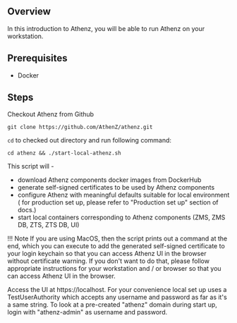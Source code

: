 ## Overview
In this introduction to Athenz, you will be able to run Athenz on your workstation.

## Prerequisites
* Docker

## Steps

Checkout Athenz from Github
```shell
git clone https://github.com/AthenZ/athenz.git
```
`cd` to checked out directory and run following command:
```shell
cd athenz && ./start-local-athenz.sh
```
   
This script will -
   
- download Athenz components docker images from DockerHub
- generate self-signed certificates to be used by Athenz components
- configure Athenz with meaningful defaults suitable for local environment ( for production set up, please refer to "Production set up" section of docs.)
- start local containers corresponding to Athenz components (ZMS, ZMS DB, ZTS, ZTS DB, UI)

!!! Note 
    If you are using MacOS, then the script prints out a command at the end, which you can execute to add the generated self-signed certificate to your login keychain
    so that you can access Athenz UI in the browser without certificate warning.
    If you don't want to do that, please follow appropriate instructions for your workstation and / or browser so that you can access Athenz UI in the browser.

Access the UI at https://localhost. For your convenience local set up uses a TestUserAuthority which accepts any username and password as far as it's a same string. 
To look at a pre-created "athenz" domain during start up, login with "athenz-admin" as username and password.


